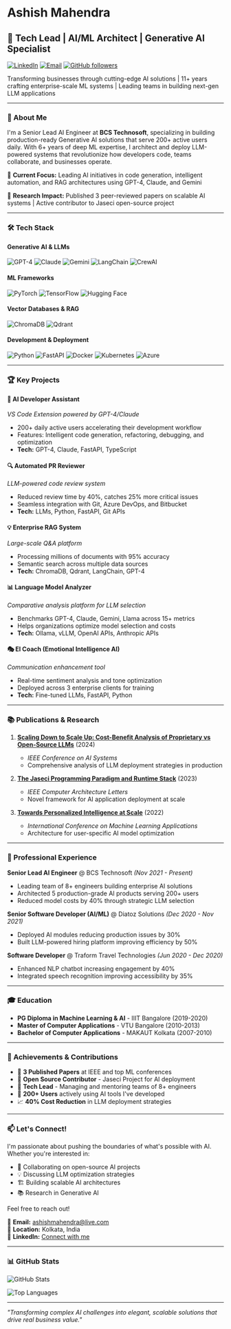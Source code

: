 # Ashish Mahendra
## 🚀 Tech Lead | AI/ML Architect | Generative AI Specialist

[![LinkedIn](https://img.shields.io/badge/LinkedIn-Connect-blue)](https://www.linkedin.com/in/ashish-mahendra-90b34165/)
[![Email](https://img.shields.io/badge/Email-ashishmahendra%40live.com-red)](mailto:ashishmahendra@live.com)
[![GitHub followers](https://img.shields.io/github/followers/AshishMahendra?style=social)](https://github.com/AshishMahendra)

Transforming businesses through cutting-edge AI solutions | 11+ years crafting enterprise-scale ML systems | Leading teams in building next-gen LLM applications

---

### 👋 About Me

I'm a Senior Lead AI Engineer at **BCS Technosoft**, specializing in building production-ready Generative AI solutions that serve 200+ active users daily. With 6+ years of deep ML expertise, I architect and deploy LLM-powered systems that revolutionize how developers code, teams collaborate, and businesses operate.

🎯 **Current Focus:** Leading AI initiatives in code generation, intelligent automation, and RAG architectures using GPT-4, Claude, and Gemini

🔬 **Research Impact:** Published 3 peer-reviewed papers on scalable AI systems | Active contributor to Jaseci open-source project

---

### 🛠️ Tech Stack

#### **Generative AI & LLMs**
![GPT-4](https://img.shields.io/badge/GPT--4-412991?style=for-the-badge&logo=openai&logoColor=white)
![Claude](https://img.shields.io/badge/Claude-6B46C1?style=for-the-badge&logo=anthropic&logoColor=white)
![Gemini](https://img.shields.io/badge/Gemini-4285F4?style=for-the-badge&logo=google&logoColor=white)
![LangChain](https://img.shields.io/badge/LangChain-121212?style=for-the-badge)
![CrewAI](https://img.shields.io/badge/CrewAI-FF6B6B?style=for-the-badge)

#### **ML Frameworks**
![PyTorch](https://img.shields.io/badge/PyTorch-%23EE4C2C.svg?style=for-the-badge&logo=PyTorch&logoColor=white)
![TensorFlow](https://img.shields.io/badge/TensorFlow-%23FF6F00.svg?style=for-the-badge&logo=TensorFlow&logoColor=white)
![Hugging Face](https://img.shields.io/badge/Hugging%20Face-FFD21E?style=for-the-badge&logo=huggingface&logoColor=black)

#### **Vector Databases & RAG**
![ChromaDB](https://img.shields.io/badge/ChromaDB-FF6B6B?style=for-the-badge)
![Qdrant](https://img.shields.io/badge/Qdrant-4A90E2?style=for-the-badge)

#### **Development & Deployment**
![Python](https://img.shields.io/badge/Python-3776AB?style=for-the-badge&logo=python&logoColor=white)
![FastAPI](https://img.shields.io/badge/FastAPI-009688?style=for-the-badge&logo=fastapi&logoColor=white)
![Docker](https://img.shields.io/badge/Docker-%230db7ed.svg?style=for-the-badge&logo=docker&logoColor=white)
![Kubernetes](https://img.shields.io/badge/Kubernetes-%23326ce5.svg?style=for-the-badge&logo=kubernetes&logoColor=white)
![Azure](https://img.shields.io/badge/Azure-%230072C6.svg?style=for-the-badge&logo=microsoftazure&logoColor=white)

---

### 🏆 Key Projects

#### 🤖 **AI Developer Assistant** 
*VS Code Extension powered by GPT-4/Claude*
- 200+ daily active users accelerating their development workflow
- Features: Intelligent code generation, refactoring, debugging, and optimization
- **Tech:** GPT-4, Claude, FastAPI, TypeScript

#### 🔍 **Automated PR Reviewer**
*LLM-powered code review system*
- Reduced review time by 40%, catches 25% more critical issues
- Seamless integration with Git, Azure DevOps, and Bitbucket
- **Tech:** LLMs, Python, FastAPI, Git APIs

#### 💡 **Enterprise RAG System**
*Large-scale Q&A platform*
- Processing millions of documents with 95% accuracy
- Semantic search across multiple data sources
- **Tech:** ChromaDB, Qdrant, LangChain, GPT-4

#### 📊 **Language Model Analyzer**
*Comparative analysis platform for LLM selection*
- Benchmarks GPT-4, Claude, Gemini, Llama across 15+ metrics
- Helps organizations optimize model selection and costs
- **Tech:** Ollama, vLLM, OpenAI APIs, Anthropic APIs

#### 🎭 **EI Coach (Emotional Intelligence AI)**
*Communication enhancement tool*
- Real-time sentiment analysis and tone optimization
- Deployed across 3 enterprise clients for training
- **Tech:** Fine-tuned LLMs, FastAPI, Python

---

### 📚 Publications & Research

1. **[Scaling Down to Scale Up: Cost-Benefit Analysis of Proprietary vs Open-Source LLMs](https://arxiv.org/abs/2312.14972)** (2024)
   - *IEEE Conference on AI Systems*
   - Comprehensive analysis of LLM deployment strategies in production

2. **[The Jaseci Programming Paradigm and Runtime Stack](https://ieeexplore.ieee.org/document/10129141)** (2023)
   - *IEEE Computer Architecture Letters*
   - Novel framework for AI application deployment at scale

3. **[Towards Personalized Intelligence at Scale](https://arxiv.org/pdf/2203.06668.pdf)** (2022)
   - *International Conference on Machine Learning Applications*
   - Architecture for user-specific AI model optimization

---

### 💼 Professional Experience

**Senior Lead AI Engineer** @ BCS Technosoft *(Nov 2021 - Present)*
- Leading team of 8+ engineers building enterprise AI solutions
- Architected 5 production-grade AI products serving 200+ users
- Reduced model costs by 40% through strategic LLM selection

**Senior Software Developer (AI/ML)** @ Diatoz Solutions *(Dec 2020 - Nov 2021)*
- Deployed AI modules reducing production issues by 30%
- Built LLM-powered hiring platform improving efficiency by 50%

**Software Developer** @ Traform Travel Technologies *(Jun 2020 - Dec 2020)*
- Enhanced NLP chatbot increasing engagement by 40%
- Integrated speech recognition improving accessibility by 35%

---

### 🎓 Education

- **PG Diploma in Machine Learning & AI** - IIIT Bangalore (2019-2020)
- **Master of Computer Applications** - VTU Bangalore (2010-2013)
- **Bachelor of Computer Applications** - MAKAUT Kolkata (2007-2010)

---

### 🏅 Achievements & Contributions

- 🔬 **3 Published Papers** at IEEE and top ML conferences
- 🌟 **Open Source Contributor** - Jaseci Project for AI deployment
- 👥 **Tech Lead** - Managing and mentoring teams of 8+ engineers
- 🚀 **200+ Users** actively using AI tools I've developed
- 📈 **40% Cost Reduction** in LLM deployment strategies

---

### 📫 Let's Connect!

I'm passionate about pushing the boundaries of what's possible with AI. Whether you're interested in:
- 🤝 Collaborating on open-source AI projects
- 💡 Discussing LLM optimization strategies
- 🏗️ Building scalable AI architectures
- 📚 Research in Generative AI

Feel free to reach out!

📧 **Email:** ashishmahendra@live.com  
📍 **Location:** Kolkata, India  
🔗 **LinkedIn:** [Connect with me](https://www.linkedin.com/in/ashishmahendra)

---

### 📊 GitHub Stats

![GitHub Stats](https://github-readme-stats.vercel.app/api?username=AshishMahendra&show_icons=true&theme=radical)

![Top Languages](https://github-readme-stats.vercel.app/api/top-langs/?username=AshishMahendra&layout=compact&theme=radical)

---

*"Transforming complex AI challenges into elegant, scalable solutions that drive real business value."*
